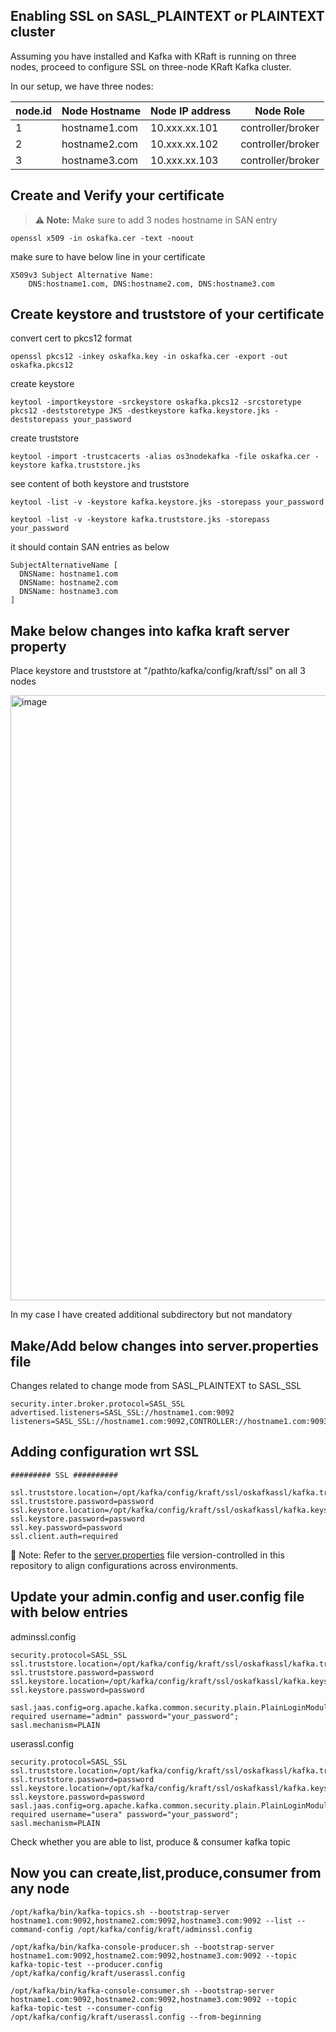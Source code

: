## Enabling SSL on SASL_PLAINTEXT or PLAINTEXT cluster

Assuming you have installed and Kafka with KRaft is running on three nodes, proceed to configure SSL on three-node KRaft Kafka cluster.

In our setup, we have three nodes:


| node.id | Node Hostname                | Node IP address | Node Role         |
|---------|------------------------------|------------------|--------------------|
| 1       | hostname1.com | 10.xxx.xx.101   | controller/broker |
| 2       | hostname2.com | 10.xxx.xx.102   | controller/broker |
| 3       | hostname3.com | 10.xxx.xx.103   | controller/broker |

## Create and Verify your certificate 

> **⚠️ Note:** Make sure to add 3 nodes hostname in SAN entry

```
openssl x509 -in oskafka.cer -text -noout
```
make sure to have below line in your certificate

```
X509v3 Subject Alternative Name:
    DNS:hostname1.com, DNS:hostname2.com, DNS:hostname3.com
```

## Create keystore and truststore of your certificate

convert cert to pkcs12 format

```openssl pkcs12 -inkey oskafka.key -in oskafka.cer -export -out oskafka.pkcs12```

create keystore

```keytool -importkeystore -srckeystore oskafka.pkcs12 -srcstoretype pkcs12 -deststoretype JKS -destkeystore kafka.keystore.jks -deststorepass your_password```

create truststore

```keytool -import -trustcacerts -alias os3nodekafka -file oskafka.cer -keystore kafka.truststore.jks```

see content of both keystore and truststore
```
keytool -list -v -keystore kafka.keystore.jks -storepass your_password

keytool -list -v -keystore kafka.truststore.jks -storepass your_password
```

it should contain SAN entries as below
```
SubjectAlternativeName [
  DNSName: hostname1.com
  DNSName: hostname2.com
  DNSName: hostname3.com
]
```

## Make below changes into kafka kraft server property

Place keystore and truststore at "/pathto/kafka/config/kraft/ssl" on all 3 nodes

<img width="968" alt="image" src="https://github.com/user-attachments/assets/2f1e7938-8a23-4532-8dbf-db1b68692720" />


In my case I have created additional subdirectory but not mandatory

## Make/Add below changes into server.properties file

Changes related to change mode from SASL_PLAINTEXT to SASL_SSL
```
security.inter.broker.protocol=SASL_SSL
advertised.listeners=SASL_SSL://hostname1.com:9092
listeners=SASL_SSL://hostname1.com:9092,CONTROLLER://hostname1.com:9093
```

## Adding configuration wrt SSL

```
######### SSL ##########

ssl.truststore.location=/opt/kafka/config/kraft/ssl/oskafkassl/kafka.truststore.jks
ssl.truststore.password=password
ssl.keystore.location=/opt/kafka/config/kraft/ssl/oskafkassl/kafka.keystore.jks
ssl.keystore.password=password
ssl.key.password=password
ssl.client.auth=required
```

📄 Note: Refer to the [server.properties](https://github.com/OmkarShinde15/opensource-kafka-kraftmode/blob/main/multinode-kafka-kraft-sasl-(ssl-or-plaintext)-setup/service.properties) file version-controlled in this repository to align configurations across environments.

## Update your admin.config and user.config file with below entries

adminssl.config
```
security.protocol=SASL_SSL
ssl.truststore.location=/opt/kafka/config/kraft/ssl/oskafkassl/kafka.truststore.jks
ssl.truststore.password=password
ssl.keystore.location=/opt/kafka/config/kraft/ssl/oskafkassl/kafka.keystore.jks
ssl.keystore.password=password

sasl.jaas.config=org.apache.kafka.common.security.plain.PlainLoginModule required username="admin" password="your_password";
sasl.mechanism=PLAIN
```
userassl.config

```
security.protocol=SASL_SSL
ssl.truststore.location=/opt/kafka/config/kraft/ssl/oskafkassl/kafka.truststore.jks
ssl.truststore.password=password
ssl.keystore.location=/opt/kafka/config/kraft/ssl/oskafkassl/kafka.keystore.jks
ssl.keystore.password=password
sasl.jaas.config=org.apache.kafka.common.security.plain.PlainLoginModule required username="usera" password="your_password";
sasl.mechanism=PLAIN
```

Check whether you are able to list, produce & consumer kafka topic

## Now you can create,list,produce,consumer from any node
```
/opt/kafka/bin/kafka-topics.sh --bootstrap-server hostname1.com:9092,hostname2.com:9092,hostname3.com:9092 --list --command-config /opt/kafka/config/kraft/adminssl.config

/opt/kafka/bin/kafka-console-producer.sh --bootstrap-server hostname1.com:9092,hostname2.com:9092,hostname3.com:9092 --topic kafka-topic-test --producer.config /opt/kafka/config/kraft/userassl.config

/opt/kafka/bin/kafka-console-consumer.sh --bootstrap-server hostname1.com:9092,hostname2.com:9092,hostname3.com:9092 --topic kafka-topic-test --consumer-config /opt/kafka/config/kraft/userassl.config --from-beginning


```


